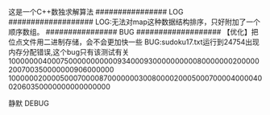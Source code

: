 这是一个C++数独求解算法
################ LOG ###################
LOG:无法对map这种数据结构排序，只好附加了一个顺序数组。
################ BUG ###################
【优化】把位点文件用二进制存储，会不会更加快一些
BUG:sudoku17.txt运行到24754出现内存分配错误,这个bug只有该测试有关
100000004000750000000000093400093000000000080000000200000200700350000000906000000
100000020000500070000870000000300800002000500070000400004002060350000000000000000

静默 DEBUG
